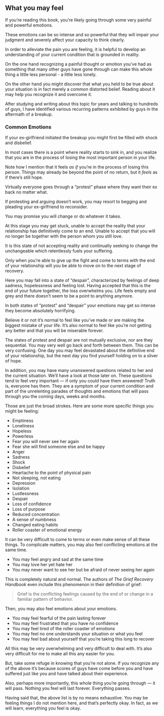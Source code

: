 
## What you may feel

If you’re reading this book, you’re likely going through some very painful and powerful emotions.

These emotions can be so intense and so powerful that they will impair your judgment and severely affect your capacity to think clearly. 

In order to alleviate the pain you are feeling, it is helpful to develop an understanding of your current condition that is grounded in reality. 

On the one hand recognizing a painful thought or emotion you’ve had as something that many other guys have gone through can make this whole thing a little less personal - a little less lonely. 

On the other hand you might discover that what you held to be true about your situation is in fact merely a common distorted belief. Reading about it may help you recognize it and overcome it.

After studying and writing about this topic for years and talking to hundreds of guys, I have identified various recurring  patterns exhibited by guys in the aftermath of a breakup.

### Common Emotions

If your ex-girlfriend initiated the breakup you might first be filled with shock and disbelief. 

In most cases there is a point where reality starts to sink in, and you realize that you are in the process of losing the most important person in your life.

Note how I mention that it feels _as if_ you’re in the process of losing this person. Things may already be beyond the point of no return, but it _feels_ as if there’s still hope.

Virtually everyone goes through a “protest” phase where they want their ex back no matter what.

If protesting and arguing doesn’t work, you may resort to begging and pleading your ex-girlfriend to reconsider.

You may promise you will change or do whatever it takes.

At this stage you may get stuck, unable to accept the reality that your relationship has definitively come to an end. Unable to accept that you will no longer be together with the person whom you still love.

It is this state of not accepting reality and continually seeking to change the unchangeable which relentlessly fuels your suffering.

Only when you’re able to give up the fight and come to terms with the end of your relationship will you be able to move on to the next stage of recovery.

Here you may fall into a state of “despair”, characterized by feelings of deep sadness, hopelessness and feeling lost. Having accepted that this is the end of your future together, the loss overwhelms you. Life feels empty and grey and there doesn’t seem to be a point to anything anymore.

In both states of “protest” and “despair” your emotions may get so intense they become absolutely horrifying.

Believe it or not it’s normal to feel like you’ve made or are making the biggest mistake of your life. It’s also normal to feel like you’re not getting any better and that you will be miserable forever.

The states of protest and despair are not mutually exclusive, nor are they sequential. You may very well go back and forth between them. This can be very confusing. One day you may feel devastated about the definitive end of your relationship, but the next day you find yourself holding on to a sliver of hope.

In addition, you may have many unanswered questions related to her and the current situation. We’ll have a look at those later on. These questions tend to feel very important — if only you could have them answered! Truth is, everyone has them. They are a symptom of your current condition and part of the unrelenting parades of thoughts and emotions that will pass through you the coming days, weeks and months.

Those are just the broad strokes. Here are some more specific things you might be feeling:

- Emptiness
- Loneliness
- Hopeless
- Powerless
- Fear you will never see her again
- Fear she will find someone else and be happy
- Anger
- Sadness
- Shock
- Disbelief
- Heartache to the point of physical pain
- Not sleeping, not eating
- Depression
- Isolation
- Lustlessness
- Despair
- Loss of confidence
- Loss of purpose
- Reduced concentration
- A sense of numbness
- Changed eating habits
- Roller coaster of emotional energy

It can be very difficult to come to terms or even make sense of all these things. To complicate matters, you may also feel conflicting emotions at the same time.

- You may feel angry and sad at the same time
- You may love her yet hate her
- You may never want to see her but be afraid of never seeing her again

This is completely natural and normal. The authors of _The Grief Recovery Handbook_ even include this phenomenon in their definition of grief:

> Grief is the conflicting feelings caused by the end of or change in a familiar pattern of behavior. 

Then, you may also feel emotions about your emotions.

- You may feel fearful of the pain lasting forever
- You may feel frustrated that you have no confidence
- You may feel tired of the roller coaster of emotions
- You may feel no one understands your situation or what you feel
- You may feel bad about yourself that you’re taking this long to recover

All this may be very overwhelming and very difficult to deal with. It’s also very difficult for me to make all this any easier for you.

But, take some refuge in knowing that you’re not alone. If you recognize any of the above it’s because scores of guys have come before you and have suffered just like you and have talked about their experience.

Also, perhaps more importantly, this whole thing you’re going through — it will pass. Nothing you feel will last forever. Everything passes.

Having said that, the above list is by no means exhaustive. You may be feeling things I do not mention here, and that’s perfectly okay. In fact, as we will learn, everything you feel is okay.